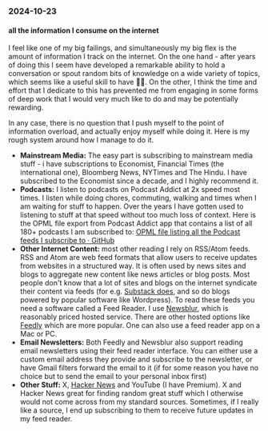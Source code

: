 ### 2024-10-23

#### all the information I consume on the internet
I feel like one of my big failings, and simultaneously my big flex is the amount of information I track on the internet. On the one hand - after years of doing this I seem have developed a remarkable ability to hold a conversation or spout random bits of knowledge on a wide variety of topics, which seems like a useful skill to have 🤷🏽. On the other, I think the time and effort that I dedicate to this has prevented me from engaging in some forms of deep work that I would very much like to do and may be potentially rewarding. 

In any case, there is no question that I push myself to the point of information overload, and actually enjoy myself while doing it. Here is my rough system around how I manage to do it.

- **Mainstream Media:** The easy part is subscribing to mainstream media stuff - i have subscriptions to Economist, Financial Times (the international one), Bloomberg News, NYTimes and The Hindu. I have subscribed to the Economist since a decade, and  I highly recommend it.
- **Podcasts:** I listen to podcasts on Podcast Addict at 2x speed most times. I listen while doing chores, commuting, walking and times when I am waiting for stuff to happen. Over the years I have gotten used to listening to stuff at that speed without too much loss of context. Here is the OPML file export from Podcast Addict app that contains a list of all 180+ podcasts I am subscribed to: [OPML file listing all the Podcast feeds I subscribe to · GitHub](https://gist.github.com/deepakjois/6542597f19e67a6737a4d279c8261fb2)
- **Other Internet Content:** most other reading I rely on RSS/Atom feeds. RSS and Atom are web feed formats that allow users to receive updates from websites in a structured way. It is often used by news sites and blogs to aggregate new content like news articles or blog posts. Most people don't know that a lot of sites and blogs on the internet syndicate their content via feeds (for e.g. [Substack does](https://support.substack.com/hc/en-us/articles/360038239391-Is-there-an-RSS-feed-for-my-publication), and so do blogs powered by popular software like Wordpress). To read these feeds you need a software called a Feed Reader. I use [Newsblur](https://newsblur.com/), which is reasonably priced hosted service. There are other hosted options like [Feedly](https://feedly.com/) which are more popular. One can also use a feed reader app on a Mac or PC.
- **Email Newsletters:** Both Feedly and Newsblur also support reading email newsletters using their feed reader interface. You can either use a custom email address they provide and subscribe to the newsletter, or have Gmail filters forward the email to it (if for some reason you have no choice but to send the email to your personal inbox first)
- **Other Stuff:** X, [Hacker News](https://news.ycombinator.com/) and YouTube (I have Premium). X and Hacker News great for finding random great stuff which I otherwise would not come across from my standard sources. Sometimes, if I really like a source, I end up subscribing to them to receive future updates in my feed reader.




